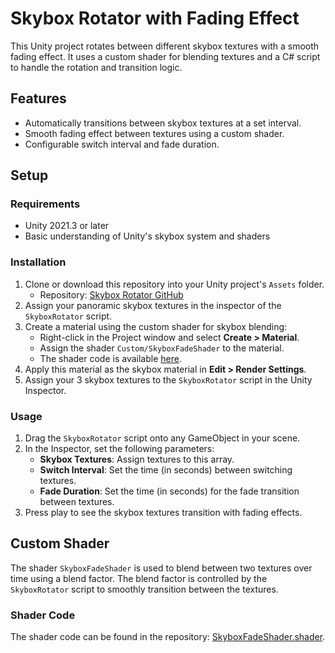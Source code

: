 # Skybox Rotator with Fading Effect

This Unity project rotates between different skybox textures with a smooth fading effect. It uses a custom shader for blending textures and a C# script to handle the rotation and transition logic.

## Features

- Automatically transitions between skybox textures at a set interval.
- Smooth fading effect between textures using a custom shader.
- Configurable switch interval and fade duration.

## Setup

### Requirements

- Unity 2021.3 or later
- Basic understanding of Unity's skybox system and shaders

### Installation

1. Clone or download this repository into your Unity project's `Assets` folder.
   - Repository: [Skybox Rotator GitHub](https://github.com/hsuehyt/SkyboxRotator)
2. Assign your panoramic skybox textures in the inspector of the `SkyboxRotator` script.
3. Create a material using the custom shader for skybox blending:
   - Right-click in the Project window and select **Create > Material**.
   - Assign the shader `Custom/SkyboxFadeShader` to the material.
   - The shader code is available [here](https://github.com/hsuehyt/SkyboxRotator/blob/main/SkyboxFadeShader.shader).
4. Apply this material as the skybox material in **Edit > Render Settings**.
5. Assign your 3 skybox textures to the `SkyboxRotator` script in the Unity Inspector.

### Usage

1. Drag the `SkyboxRotator` script onto any GameObject in your scene.
2. In the Inspector, set the following parameters:
   - **Skybox Textures**: Assign textures to this array.
   - **Switch Interval**: Set the time (in seconds) between switching textures.
   - **Fade Duration**: Set the time (in seconds) for the fade transition between textures.
3. Press play to see the skybox textures transition with fading effects.

## Custom Shader

The shader `SkyboxFadeShader` is used to blend between two textures over time using a blend factor. The blend factor is controlled by the `SkyboxRotator` script to smoothly transition between the textures.

### Shader Code

The shader code can be found in the repository: [SkyboxFadeShader.shader](https://github.com/hsuehyt/SkyboxRotator/blob/main/SkyboxFadeShader.shader).